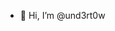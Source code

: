- 👋 Hi, I’m @und3rt0w

<!---
und3rt0w/und3rt0w is a ✨ special ✨ repository because its `README.md` (this file) appears on your GitHub profile.
You can click the Preview link to take a look at your changes.
--->
